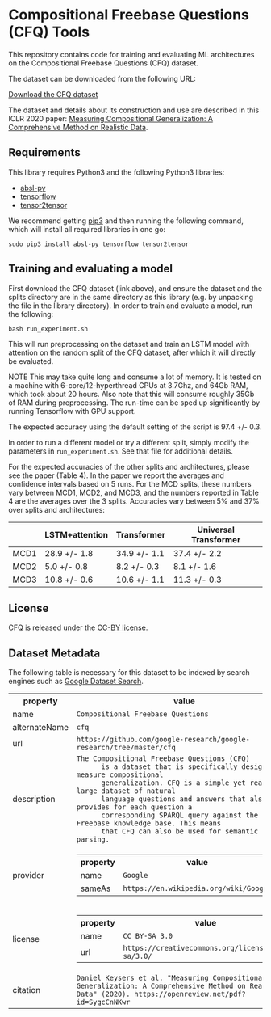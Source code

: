# Compositional Freebase Questions (CFQ) Tools

This repository contains code for training and evaluating ML architectures on
the Compositional Freebase Questions (CFQ) dataset.

The dataset can be downloaded from the following URL:

[Download the CFQ dataset](https://storage.cloud.google.com/cfq_dataset/cfq.tar.gz)

The dataset and details about its construction and use are described in this ICLR 2020 paper: [Measuring Compositional Generalization: A Comprehensive Method on Realistic Data](https://openreview.net/forum?id=SygcCnNKwr).

## Requirements

This library requires Python3 and the following Python3 libraries:

*   [absl-py](https://pypi.org/project/absl-py/)
*   [tensorflow](https://www.tensorflow.org/)
*   [tensor2tensor](https://github.com/tensorflow/tensor2tensor)

We recommend getting [pip3](https://pip.pypa.io/en/stable/) and then running the
following command, which will install all required libraries in one go:

```shell
sudo pip3 install absl-py tensorflow tensor2tensor
```

## Training and evaluating a model

First download the CFQ dataset (link above), and ensure the dataset and the
splits directory are in the same directory as this library (e.g. by unpacking
the file in the library directory). In order to train and evaluate a model,
run the following:

```shell
bash run_experiment.sh
```

This will run preprocessing on the dataset and train an LSTM model with
attention on the random split of the CFQ dataset, after which it will directly
be evaluated.

NOTE This may take quite long and consume a lot of memory. It is tested on a
machine with 6-core/12-hyperthread CPUs at 3.7Ghz, and 64Gb RAM, which took
about 20 hours. Also note that this will consume roughly 35Gb of RAM during
preprocessing. The run-time can be sped up significantly by running Tensorflow
with GPU support.

The expected accuracy using the default setting of the script is 97.4 +/- 0.3.

In order to run a different model or try a different split, simply modify the
parameters in `run_experiment.sh`. See that file for additional details.

For the expected accuracies of the other splits and architectures, please see
the paper (Table 4). In the paper we report the averages and confidence
intervals based on 5 runs. For the MCD splits, these numbers vary between MCD1,
MCD2, and MCD3, and the numbers reported in Table 4 are the averages over the 3
splits. Accuracies vary between 5% and 37% over splits and architectures:

|      | LSTM+attention | Transformer | Universal Transformer |
|-------|--------------|--------------|--------------|
| MCD1  | 28.9 +/- 1.8 | 34.9 +/- 1.1 | 37.4 +/- 2.2 |
| MCD2  |  5.0 +/- 0.8 |  8.2 +/- 0.3 |  8.1 +/- 1.6 |
| MCD3  | 10.8 +/- 0.6 | 10.6 +/- 1.1 | 11.3 +/- 0.3 |

## License

CFQ is released under the [CC-BY license](https://creativecommons.org/licenses/by/4.0/).

## Dataset Metadata

The following table is necessary for this dataset to be indexed by search
engines such as <a href="https://g.co/datasetsearch">Google Dataset Search</a>.
<div itemscope itemtype="http://schema.org/Dataset">
<table>
  <tr>
    <th>property</th>
    <th>value</th>
  </tr>
  <tr>
    <td>name</td>
    <td><code itemprop="name">Compositional Freebase Questions</code></td>
  </tr>
  <tr>
    <td>alternateName</td>
    <td><code itemprop="alternateName">cfq</code></td>
  </tr>
  <tr>
    <td>url</td>
    <td><code itemprop="url">https://github.com/google-research/google-research/tree/master/cfq</code></td>
  </tr>
  <tr>
    <td>description</td>
    <td><code itemprop="description">The Compositional Freebase Questions (CFQ)
      is a dataset that is specifically designed to measure compositional
      generalization. CFQ is a simple yet realistic, large dataset of natural
      language questions and answers that also provides for each question a
      corresponding SPARQL query against the Freebase knowledge base. This means
      that CFQ can also be used for semantic parsing.</code></td>
  </tr>
  <tr>
    <td>provider</td>
    <td>
      <div itemscope itemtype="http://schema.org/Organization" itemprop="provider">
        <table>
          <tr>
            <th>property</th>
            <th>value</th>
          </tr>
          <tr>
            <td>name</td>
            <td><code itemprop="name">Google</code></td>
          </tr>
          <tr>
            <td>sameAs</td>
            <td><code itemprop="sameAs">https://en.wikipedia.org/wiki/Google</code></td>
          </tr>
        </table>
      </div>
    </td>
  </tr>
  <tr>
    <td>license</td>
    <td>
      <div itemscope itemtype="http://schema.org/CreativeWork" itemprop="license">
        <table>
          <tr>
            <th>property</th>
            <th>value</th>
          </tr>
          <tr>
            <td>name</td>
            <td><code itemprop="name">CC BY-SA 3.0</code></td>
          </tr>
          <tr>
            <td>url</td>
            <td><code itemprop="url">https://creativecommons.org/licenses/by-sa/3.0/</code></td>
          </tr>
        </table>
      </div>
    </td>
  </tr>
  <tr>
    <td>citation</td>
    <td><code itemprop="citation">Daniel Keysers et al. "Measuring Compositional Generalization: A Comprehensive Method on Realistic Data" (2020). https://openreview.net/pdf?id=SygcCnNKwr</code></td>
  </tr>
</table>
</div>
